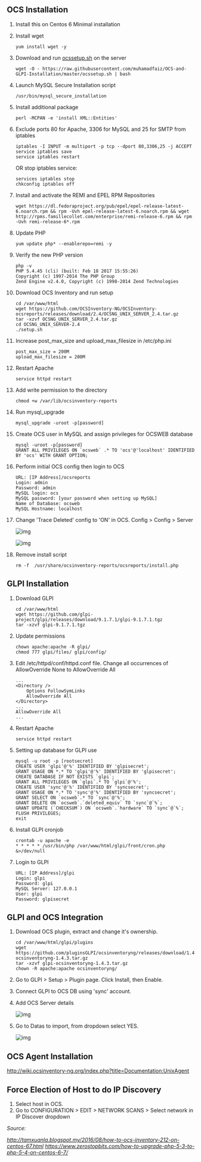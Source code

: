 ## OCS Installation
1. Install this on Centos 6 Minimal installation

1. Install wget
    ```
    yum install wget -y
    ```
1. Download and run [ocssetup.sh](https://github.com/muhamadfaiz/OCS-and-Fusion-Inventory-Installation/blob/master/ocssetup.sh) on the server

    ```
    wget -O - https://raw.githubusercontent.com/muhamadfaiz/OCS-and-GLPI-Installation/master/ocssetup.sh | bash
    ```

1. Launch MySQL Secure Installation script

	```
    /usr/bin/mysql_secure_installation
    ```

1. Install additional package 

    ```
    perl -MCPAN -e 'install XML::Entities'
    ```

1.  Exclude ports 80 for Apache, 3306 for MySQL and 25 for SMTP from iptables

    ```
    iptables -I INPUT -m multiport -p tcp --dport 80,3306,25 -j ACCEPT
    service iptables save
    service iptables restart
    ```
    
	OR stop iptables service:
    ```
    services iptables stop
    chkconfig iptables off
    ```

1. Install and activate the REMI and EPEL RPM Repositories

    ```
    wget https://dl.fedoraproject.org/pub/epel/epel-release-latest-6.noarch.rpm && rpm -Uvh epel-release-latest-6.noarch.rpm && wget http://rpms.famillecollet.com/enterprise/remi-release-6.rpm && rpm -Uvh remi-release-6*.rpm
    ```

1. Update PHP
    ```
    yum update php* --enablerepo=remi -y
    ```

1. Verify the new PHP version

    ```
    php -v
    PHP 5.4.45 (cli) (built: Feb 18 2017 15:55:26)
    Copyright (c) 1997-2014 The PHP Group
    Zend Engine v2.4.0, Copyright (c) 1998-2014 Zend Technologies
    ```
    
1. Download OCS Inventory and run setup

    ```
    cd /var/www/html
    wget https://github.com/OCSInventory-NG/OCSInventory-ocsreports/releases/download/2.4/OCSNG_UNIX_SERVER_2.4.tar.gz
    tar -xzvf OCSNG_UNIX_SERVER_2.4.tar.gz
    cd OCSNG_UNIX_SERVER-2.4
    ./setup.sh
    ```

1. Increase post_max_size and upload_max_filesize in /etc/php.ini
    ```
    post_max_size = 200M
    upload_max_filesize = 200M
    ```

1. Restart Apache
    ```
    service httpd restart
    ```

1. Add write permission to the directory

	```
    chmod +w /var/lib/ocsinventory-reports
    ```

1. Run mysql_upgrade

    ```
    mysql_upgrade -uroot -p[password]
    ```

1. Create OCS user in MySQL and assign privileges for OCSWEB database
    ```
    mysql -uroot -p[password]
    GRANT ALL PRIVILEGES ON `ocsweb` .* TO 'ocs'@'localhost' IDENTIFIED BY 'ocs' WITH GRANT OPTION;
    ```

1. Perform initial OCS config then login to OCS 
    ```
    URL: [IP Address]/ocsreports
    Login: admin
    Password: admin
    MySQL login: ocs
    MySQL password: [your password when setting up MySQL]
    Name of Database: ocsweb
    MySQL Hostname: localhost
    ```

1. Change 'Trace Deleted' config to 'ON' in OCS. Config > Config > Server

	![img](http://i.imgur.com/GD8p2TG.png)
    
    ![img](http://i.imgur.com/qtG0R5S.jpg)

1. Remove install script
	
    ```
    rm -f  /usr/share/ocsinventory-reports/ocsreports/install.php
    ```

## GLPI Installation

1. Download GLPI

    ```
    cd /var/www/html
    wget https://github.com/glpi-project/glpi/releases/download/9.1.7.1/glpi-9.1.7.1.tgz
    tar -xzvf glpi-9.1.7.1.tgz
    ```

1. Update permissions
    ```
    chown apache:apache -R glpi/
    chmod 777 glpi/files/ glpi/config/
    ```
    
1. Edit /etc/httpd/conf/httpd.conf file. Change all occurrences of AllowOverride None to AllowOverride All
    ```
    ...
    <Directory />
        Options FollowSymLinks
        AllowOverride All
    </Directory>
    ...
    AllowOverride All
	...
    ```
    
1. Restart Apache 
    ```
    service httpd restart
    ```

1. Setting up database for GLPI use
    ```
    mysql -u root -p [rootsecret]
    CREATE USER 'glpi'@'%' IDENTIFIED BY 'glpisecret';
    GRANT USAGE ON *.* TO 'glpi'@'%' IDENTIFIED BY 'glpisecret';
    CREATE DATABASE IF NOT EXISTS `glpi`;
    GRANT ALL PRIVILEGES ON `glpi`.* TO `glpi`@'%';
    CREATE USER 'sync'@'%' IDENTIFIED BY 'syncsecret';
    GRANT USAGE ON *.* TO 'sync'@'%' IDENTIFIED BY 'syncsecret';
    GRANT SELECT ON `ocsweb`.* TO `sync`@'%';
    GRANT DELETE ON `ocsweb`.`deleted_equiv` TO `sync`@`%`;
    GRANT UPDATE (`CHECKSUM`) ON `ocsweb`.`hardware` TO `sync`@`%`;
    FLUSH PRIVILEGES;
    exit
    ```
    
1. Install GLPI cronjob

	```
    crontab -u apache -e
    * * * * * /usr/bin/php /var/www/html/glpi/front/cron.php &>/dev/null
    ```    
    
1. Login to GLPI
    ```
    URL: [IP Address]/glpi
    Login: glpi
    Password: glpi
    MySQL Server: 127.0.0.1
    User: glpi
    Password: glpisecret
    ```

## GLPI and OCS Integration

1. Download OCS plugin, extract and change it's ownership. 
    ```
    cd /var/www/html/glpi/plugins
    wget https://github.com/pluginsGLPI/ocsinventoryng/releases/download/1.4.3/glpi-ocsinventoryng-1.4.3.tar.gz
    tar -xzvf glpi-ocsinventoryng-1.4.3.tar.gz
    chown -R apache:apache ocsinventoryng/
    ```
    
1. Go to GLPI > Setup > Plugin page. Click Install, then Enable.

1. Connect GLPI to OCS DB using 'sync' account.

1. Add OCS Server details

	![img](http://imgur.com/5YQQrKo.png)

1. Go to Datas to import, from dropdown select YES.

	![img](https://image.prntscr.com/image/f9ZGzoGAQEqjcStnB_2Zvw.png)

## OCS Agent Installation

http://wiki.ocsinventory-ng.org/index.php?title=Documentation:UnixAgent

## Force Election of Host to do IP Discovery

1. Select host in OCS.
2. Go to CONFIGURATION > EDIT > NETWORK SCANS > Select network in IP Discover dropdown

*Source:*

*http://tamxuanla.blogspot.my/2016/08/how-to-ocs-inventory-212-on-centos-67.html*
*https://www.zerostopbits.com/how-to-upgrade-php-5-3-to-php-5-4-on-centos-6-7/*